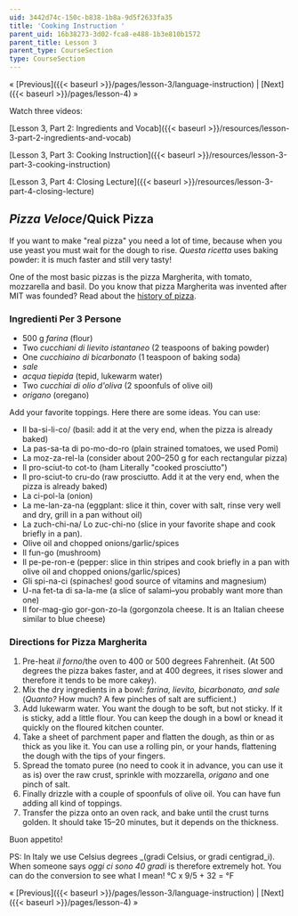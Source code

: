 ```yaml
---
uid: 3442d74c-150c-b838-1b8a-9d5f2633fa35
title: 'Cooking Instruction '
parent_uid: 16b38273-3d02-fca8-e488-1b3e810b1572
parent_title: Lesson 3
parent_type: CourseSection
type: CourseSection
---
```


« [Previous]({{< baseurl >}}/pages/lesson-3/language-instruction) | [Next]({{< baseurl >}}/pages/lesson-4) »

Watch three videos:

[Lesson 3, Part 2: Ingredients and Vocab]({{< baseurl >}}/resources/lesson-3-part-2-ingredients-and-vocab)  

[Lesson 3, Part 3: Cooking Instruction]({{< baseurl >}}/resources/lesson-3-part-3-cooking-instruction)  

[Lesson 3, Part 4: Closing Lecture]({{< baseurl >}}/resources/lesson-3-part-4-closing-lecture)  

_Pizza Veloce_/Quick Pizza
--------------------------

If you want to make "real pizza" you need a lot of time, because when you use yeast you must wait for the dough to rise. _Questa ricetta_ uses baking powder: it is much faster and still very tasty!

One of the most basic pizzas is the pizza Margherita, with tomato, mozzarella and basil. Do you know that pizza Margherita was invented after MIT was founded? Read about the [history of pizza](http://www.recipepizza.com/history_of_pizza.htm).

### Ingredienti Per 3 Persone

*   500 g _farina_ (flour)
*   Two _cucchiani di lievito istantaneo_ (2 teaspoons of baking powder)
*   One _cucchiaino di bicarbonato_ (1 teaspoon of baking soda)
*   _sale_
*   _acqua tiepida_ (tepid, lukewarm water)
*   Two _cucchiai di olio d'oliva_ (2 spoonfuls of olive oil)
*   _origano_ (oregano)

Add your favorite toppings. Here there are some ideas. You can use:

*   Il ba-si-li-co/ (basil: add it at the very end, when the pizza is already baked)
*   La pas-sa-ta di po-mo-do-ro (plain strained tomatoes, we used Pomì)
*   La moz-za-rel-la (consider about 200–250 g for each rectangular pizza)
*   Il pro-sciut-to cot-to (ham Literally "cooked prosciutto")
*   Il pro-sciut-to cru-do (raw prosciutto. Add it at the very end, when the pizza is already baked)
*   La ci-pol-la (onion)
*   La me-lan-za-na (eggplant: slice it thin, cover with salt, rinse very well and dry, grill in a pan without oil)
*   La zuch-chi-na/ Lo zuc-chi-no (slice in your favorite shape and cook briefly in a pan).
*   Olive oil and chopped onions/garlic/spices
*   Il fun-go (mushroom)
*   Il pe-pe-ron-e (pepper: slice in thin stripes and cook briefly in a pan with olive oil and chopped onions/garlic/spices)
*   Gli spi-na-ci (spinaches! good source of vitamins and magnesium)
*   U-na fet-ta di sa-la-me (a slice of salami–you probably want more than one)
*   Il for-mag-gio gor-gon-zo-la (gorgonzola cheese. It is an Italian cheese similar to blue cheese)

### Directions for Pizza Margherita

1.  Pre-heat _il forno_/the oven to 400 or 500 degrees Fahrenheit. (At 500 degrees the pizza bakes faster, and at 400 degrees, it rises slower and therefore it tends to be more cakey).
2.  Mix the dry ingredients in a bowl: _farina, lievito, bicarbonato, and sale_ (_Quanto?_ How much? A few pinches of salt are sufficient.)
3.  Add lukewarm water. You want the dough to be soft, but not sticky. If it is sticky, add a little flour. You can keep the dough in a bowl or knead it quickly on the floured kitchen counter.
4.  Take a sheet of parchment paper and flatten the dough, as thin or as thick as you like it. You can use a rolling pin, or your hands, flattening the dough with the tips of your fingers.
5.  Spread the tomato puree (no need to cook it in advance, you can use it as is) over the raw crust, sprinkle with mozzarella, _origano_ and one pinch of salt.
6.  Finally drizzle with a couple of spoonfuls of olive oil. You can have fun adding all kind of toppings.
7.  Transfer the pizza onto an oven rack, and bake until the crust turns golden. It should take 15–20 minutes, but it depends on the thickness.

Buon appetito!

PS: In Italy we use Celsius degrees _(gradi Celsius, or gradi centigrad_i). When someone says _oggi ci sono 40 gradi_ is therefore extremely hot. You can do the conversion to see what I mean! °C x 9/5 + 32 = °F

« [Previous]({{< baseurl >}}/pages/lesson-3/language-instruction) | [Next]({{< baseurl >}}/pages/lesson-4) »